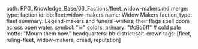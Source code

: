 path: RPG_Knowledge_Base/03_Factions/fleet_widow-makers.md
merge:
  type: faction
  id: bb:fleet:widow-makers
  name: Widow Makers
  faction_type: fleet
  summary: Legend-makers and funeral-writers; their flags spell doom across open water.
  symbol: "☠︎"
  colors:
    primary: "#c9d6ff"  # cold pale
  motto: "Mourn them now."
  headquarters: bb:district:salt-crown
  tags: [fleet, ruling-fleet, widow-makers, dread, reputation]
